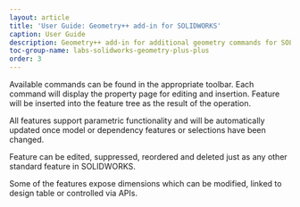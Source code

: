 ```yaml
---
layout: article
title: 'User Guide: Geometry++ add-in for SOLIDWORKS'
caption: User Guide
description: Geometry++ add-in for additional geometry commands for SOLIDWORKS usage instructions
toc-group-name: labs-solidworks-geometry-plus-plus
order: 3
---
```

Available commands can be found in the appropriate toolbar. Each command will display the property page for editing and insertion. Feature will be inserted into the feature tree as the result of the operation.

All features support parametric functionality and will be automatically updated once model or dependency features or selections have been changed.

Feature can be edited, suppressed, reordered and deleted just as any other standard feature in SOLIDWORKS.

Some of the features expose dimensions which can be modified, linked to design table or controlled via APIs.